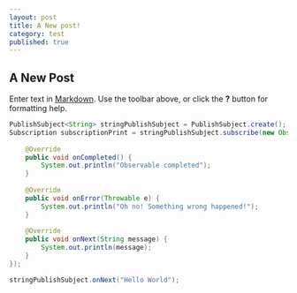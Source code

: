 ```yaml
---
layout: post
title: A New post!
category: test
published: true
---
```

## A New Post

Enter text in [Markdown](http://daringfireball.net/projects/markdown/). Use the toolbar above, or click the **?** button for formatting help.

```java
PublishSubject<String> stringPublishSubject = PublishSubject.create();
Subscription subscriptionPrint = stringPublishSubject.subscribe(new Observer<String>() {
	
    @Override
	public void onCompleted() {
		System.out.println("Observable completed");
	}
    
	@Override
	public void onError(Throwable e) {
		System.out.println("Oh no! Something wrong happened!");
	}
    
    @Override
	public void onNext(String message) {
		System.out.println(message);
	}
});

stringPublishSubject.onNext("Hello World");

```
